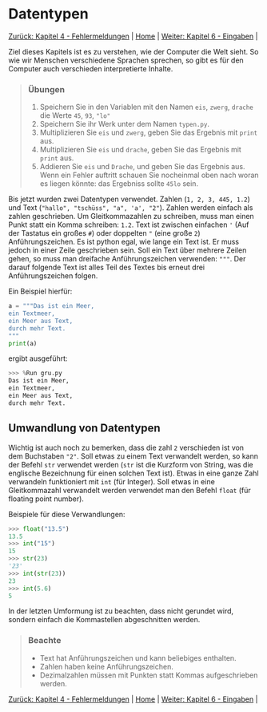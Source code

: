 # Datentypen

[Zurück: Kapitel 4 - Fehlermeldungen](Fehler.md) |  [Home](README.md) |  [Weiter: Kapitel 6 - Eingaben](Eingaben.md) | 

Ziel dieses Kapitels ist es zu verstehen, wie der Computer die Welt sieht. So wie wir Menschen verschiedene Sprachen sprechen, so gibt es für den Computer auch verschieden interpretierte Inhalte.

> ### Übungen
>   1. Speichern Sie in den Variablen mit den Namen `eis`, `zwerg`, `drache` die Werte `45`, `93`, `"lo"`
>   1. Speichern Sie ihr Werk unter dem Namen `typen.py`.
>   2. Multiplizieren Sie `eis` und `zwerg`, geben Sie das Ergebnis mit `print` aus.
>   3. Multiplizieren Sie `eis` und `drache`, geben Sie das Ergebnis mit `print` aus.
>   4. Addieren Sie `eis` und `Drache`, und geben Sie das Ergebnis aus. Wenn ein Fehler auftritt schauen Sie nocheinmal oben nach woran es liegen könnte: das Ergebniss sollte `45lo` sein.

Bis jetzt wurden zwei Datentypen verwendet. Zahlen (`1, 2, 3, 445, 1.2`) und Text (`"hallo", "tschüss", "a", 'a', "2"`). Zahlen werden einfach als zahlen geschrieben. Um Gleitkommazahlen zu schreiben, muss man einen Punkt statt ein Komma schreiben: `1.2`. Text ist zwischen einfachen `'` (Auf der Tastatus ein großes `#`) oder doppelten `"` (eine große `2`) Anführungszeichen. Es ist python egal, wie lange ein Text ist. Er muss jedoch in einer Zeile geschrieben sein. Soll ein Text über mehrere Zeilen gehen, so muss man dreifache Anführungszeichen verwenden: `"""`. Der darauf folgende Text ist alles Teil des Textes bis erneut drei Anführungszeichen folgen.

Ein Beispiel hierfür:

```python
a = """Das ist ein Meer,
ein Textmeer,
ein Meer aus Text,
durch mehr Text.
"""
print(a)
```

ergibt ausgeführt:

```python
>>> %Run gru.py
Das ist ein Meer,
ein Textmeer,
ein Meer aus Text,
durch mehr Text.
```

## Umwandlung von Datentypen

Wichtig ist auch noch zu bemerken, dass die zahl `2` verschieden ist von dem Buchstaben `"2"`. Soll etwas zu einem Text verwandelt werden, so kann der Befehl `str` verwendet werden (`str` ist die Kurzform von String, was die englische Bezeichnung für einen solchen Text ist). Etwas in eine ganze Zahl verwandeln funktioniert mit `int` (für Integer). Soll etwas in eine Gleitkommazahl verwandelt werden verwendet man den Befehl `float` (für floating point number).

Beispiele für diese Verwandlungen:

```python
>>> float("13.5")
13.5
>>> int("15")
15
>>> str(23)
'23'
>>> int(str(23))
23
>>> int(5.6)
5
```

In der letzten Umformung ist zu beachten, dass nicht gerundet wird, sondern einfach die Kommastellen abgeschnitten werden.

> ### Beachte
>   * Text hat Anführungszeichen und kann beliebiges enthalten.
>   * Zahlen haben keine Anführungszeichen.
>   * Dezimalzahlen müssen mit Punkten statt Kommas aufgeschrieben werden.

[Zurück: Kapitel 4 - Fehlermeldungen](Fehler.md) |  [Home](README.md) |  [Weiter: Kapitel 6 - Eingaben](Eingaben.md) | 
